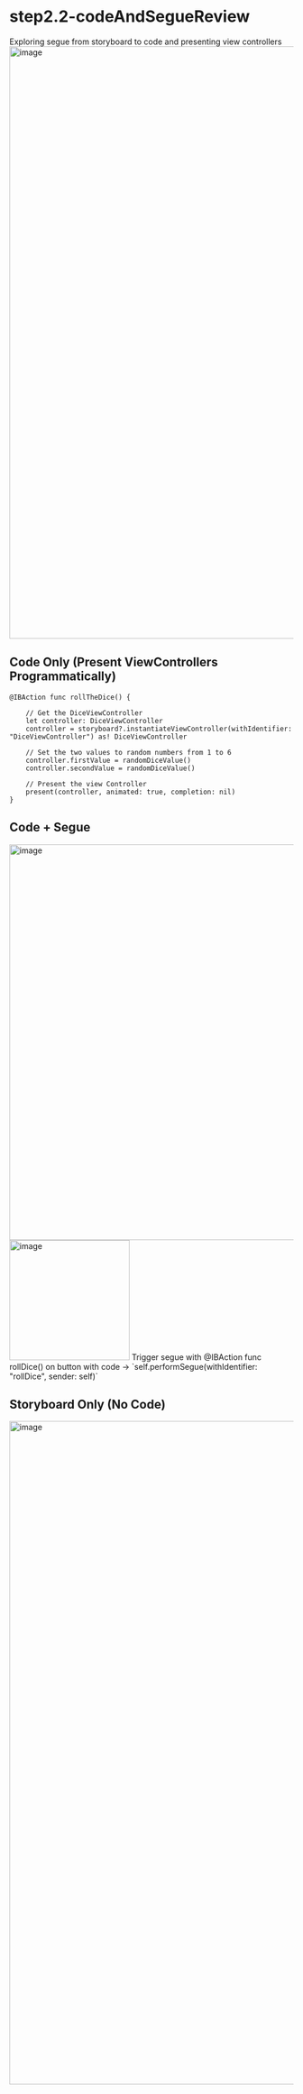 # step2.2-codeAndSegueReview
Exploring segue from storyboard to code and presenting view controllers
<img width="1051" alt="image" src="https://user-images.githubusercontent.com/22263679/154865910-3c92d181-f602-4690-a7c2-a3fbb2c34071.png">

## Code Only (Present ViewControllers Programmatically)

```
@IBAction func rollTheDice() {

    // Get the DiceViewController
    let controller: DiceViewController
    controller = storyboard?.instantiateViewController(withIdentifier: "DiceViewController") as! DiceViewController

    // Set the two values to random numbers from 1 to 6
    controller.firstValue = randomDiceValue()
    controller.secondValue = randomDiceValue()

    // Present the view Controller
    present(controller, animated: true, completion: nil)
}
```

## Code + Segue

<img width="702" alt="image" src="https://user-images.githubusercontent.com/22263679/154866111-e6f563e8-6e99-4d5c-a7f9-556804d65686.png">
<img width="213" alt="image" src="https://user-images.githubusercontent.com/22263679/154866137-ce8253d9-1eff-4d44-96ad-efe226b1d152.png">
Trigger segue with @IBAction func rollDice() on button with code -> `self.performSegue(withIdentifier: "rollDice", sender: self)`

## Storyboard Only (No Code)

<img width="1177" alt="image" src="https://user-images.githubusercontent.com/22263679/154866263-11cb0c9b-fafb-493e-9203-4e9bbcbcde9f.png">
